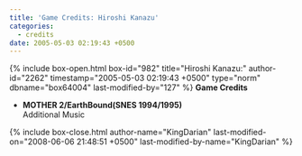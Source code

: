 ```yaml
---
title: 'Game Credits: Hiroshi Kanazu'
categories:
  - credits
date: 2005-05-03 02:19:43 +0500
---
```

{% include box-open.html box-id="982" title="Hiroshi Kanazu:" author-id="2262" timestamp="2005-05-03 02:19:43 +0500" type="norm" dbname="box64004" last-modified-by="127" %}
<b>Game Credits</b>
<UL>
<LI><b>MOTHER 2/EarthBound(SNES 1994/1995)</b><BR />
Additional Music</LI>
</UL>
{% include box-close.html author-name="KingDarian" last-modified-on="2008-06-06 21:48:51 +0500" last-modified-by-name="KingDarian" %}
